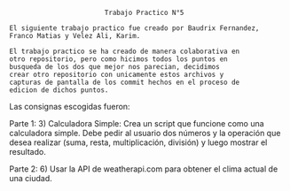                             Trabajo Practico N°5

	El siguiente trabajo practico fue creado por Baudrix Fernandez, 
	Franco Matias y Velez Ali, Karim.
      
	El trabajo practico se ha creado de manera colaborativa en 
	otro repositorio, pero como hicimos todos los puntos en 
	busqueda de los dos que mejor nos parecian, decidimos
	crear otro repositorio con unicamente estos archivos y 
	capturas de pantalla de los commit hechos en el proceso de 
	edicion de dichos puntos.
      

Las consignas escogidas fueron:
   
Parte 1: 
	3) Calculadora Simple: Crea un script que funcione como una 
	calculadora simple. Debe pedir al usuario dos números y la 
	operación que desea realizar (suma, resta, multiplicación, 
	división) y luego mostrar el resultado.

Parte 2: 
	6) Usar la API de weatherapi.com para obtener el clima actual 
	de una ciudad.
